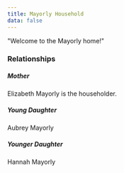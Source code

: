 ```yaml
---
title: Mayorly Household
data: false
---
```


"Welcome to the Mayorly home!"

### Relationships

##### Mother

Elizabeth Mayorly is the householder.

##### Young Daughter

Aubrey Mayorly

##### Younger Daughter

Hannah Mayorly